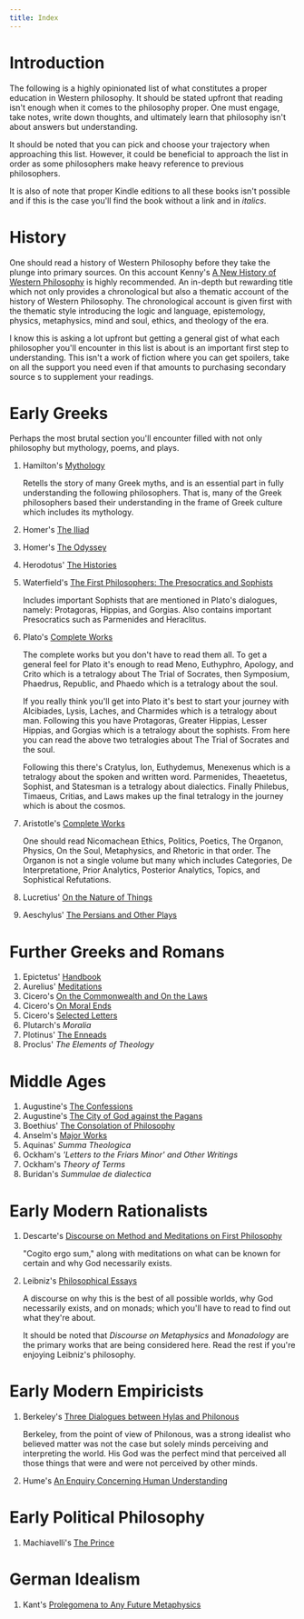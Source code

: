 ```yaml
---
title: Index
---
```


# Introduction
The following is a highly opinionated list of what constitutes a proper
education in Western philosophy. It should be stated upfront that reading isn't
enough when it comes to the philosophy proper. One must engage, take notes,
write down thoughts, and ultimately learn that philosophy isn't about answers
but understanding.

It should be noted that you can pick and choose your trajectory when
approaching this list. However, it could be beneficial to approach the list in
order as some philosophers make heavy reference to previous philosophers.

It is also of note that proper Kindle editions to all these books isn't
possible and if this is the case you'll find the book without a link and in
*italics*.

# History
One should read a history of Western Philosophy before they take the plunge
into primary sources. On this account Kenny's [A New History of Western
Philosophy](https://www.amazon.com.au/New-History-Western-Philosophy-ebook/dp/B00ARGXJM8)
is highly recommended. An in-depth but rewarding title which not only provides
a chronological but also a thematic account of the history of Western
Philosophy. The chronological account is given first with the thematic style
introducing the logic and language, epistemology, physics, metaphysics, mind
and soul, ethics, and theology of the era.

I know this is asking a lot upfront but getting a general gist of what each
philosopher you'll encounter in this list is about is an important first step
to understanding. This isn't a work of fiction where you can get spoilers, take
on all the support you need even if that amounts to purchasing secondary source
s to supplement your readings.

# Early Greeks
Perhaps the most brutal section you'll encounter filled with not only
philosophy but mythology, poems, and plays.

1. Hamilton's [Mythology](https://www.amazon.com/Mythology-Edith-Hamilton-ebook/dp/B00FOQRZFS)

   Retells the story of many Greek myths, and is an essential part in fully
   understanding the following philosophers. That is, many of the Greek
   philosophers based their understanding in the frame of Greek culture which
   includes its mythology.

2. Homer's [The Iliad](https://www.amazon.com/Iliad-AmazonClassics-Homer-ebook/dp/B072MQ8FL7)
3. Homer's [The Odyssey](https://www.amazon.com/Odyssey-AmazonClassics-Homer-ebook/dp/B071JBJTFY)
4. Herodotus' [The Histories](https://www.amazon.com/Histories-Oxford-Worlds-Classics-ebook/dp/B007WPNWAG)

5. Waterfield's [The First Philosophers: The Presocratics and Sophists](https://www.amazon.com/First-Philosophers-Presocratics-Sophists-Classics-ebook/dp/B0064A4VUA)

   Includes important Sophists that are mentioned in Plato's dialogues, namely:
   Protagoras, Hippias, and Gorgias. Also contains important Presocratics such
   as Parmenides and Heraclitus.

6. Plato's [Complete Works](https://www.amazon.com/Plato-Complete-Works-ebook/dp/B00OZ4NMHU)

   The complete works but you don't have to read them all. To get a general
   feel for Plato it's enough to read Meno, Euthyphro, Apology, and Crito which
   is a tetralogy about The Trial of Socrates, then Symposium, Phaedrus,
   Republic, and Phaedo which is a tetralogy about the soul.

   If you really think you'll get into Plato it's best to start your journey
   with Alcibiades, Lysis, Laches, and Charmides which is a tetralogy about
   man. Following this you have Protagoras, Greater Hippias, Lesser Hippias,
   and Gorgias which is a tetralogy about the sophists. From here you can read
   the above two tetralogies about The Trial of Socrates and the soul.

   Following this there's Cratylus, Ion, Euthydemus, Menexenus which is a
   tetralogy about the spoken and written word. Parmenides, Theaetetus,
   Sophist, and Statesman is a tetralogy about dialectics. Finally Philebus,
   Timaeus, Critias, and Laws makes up the final tetralogy in the journey which
   is about the cosmos.

7. Aristotle's [Complete Works](https://www.amazon.com/Complete-Works-Aristotle-Translation-One-ebook/dp/B00JW04P64)

   One should read Nicomachean Ethics, Politics, Poetics, The Organon, Physics,
   On the Soul, Metaphysics, and Rhetoric in that order. The Organon is not a
   single volume but many which includes Categories, De Interpretatione, Prior
   Analytics, Posterior Analytics, Topics, and Sophistical Refutations.

8. Lucretius' [On the Nature of Things](https://www.amazon.com/Nature-Things-Lucretius-ebook/dp/B008KNO816)
9. Aeschylus' [The Persians and Other Plays](https://www.amazon.com/Persians-Other-Plays-Prometheus-Suppliants-ebook/dp/B004LLIHHW)

# Further Greeks and Romans
1. Epictetus' [Handbook](https://www.amazon.com/Handbook-Encheiridion-Hackett-Classics-ebook/dp/B004EYT56I)
2. Aurelius' [Meditations](https://www.amazon.com/Meditations-Thrift-Editions-Marcus-Aurelius-ebook/dp/B008TVLRU4)
3. Cicero's [On the Commonwealth and On the Laws](https://www.amazon.com/Cicero-Commonwealth-Cambridge-History-Political-ebook/dp/B07316NQ7B)
4. Cicero's [On Moral Ends](https://www.amazon.com/Cicero-Moral-Cambridge-History-Philosophy-ebook/dp/B00DO1HFKK)
5. Cicero's [Selected Letters](https://www.amazon.com/Selected-Letters-Oxford-Worlds-Classics-ebook/dp/B006NTL17I)
6. Plutarch's *Moralia*
7. Plotinus' [The Enneads](https://www.amazon.com/Enneads-Classics-Plotinus-ebook/dp/B002XHNOHY)
8. Proclus' *The Elements of Theology*

# Middle Ages
1. Augustine's [The Confessions](https://www.amazon.com/Confessions-Oxford-Worlds-Classics-ebook/dp/B00AAW5EDG)
2. Augustine's [The City of God against the Pagans](https://www.amazon.com/Augustine-against-Cambridge-History-Political-ebook/dp/B00GA22IHA)
3. Boethius' [The Consolation of Philosophy](https://www.amazon.com/Consolation-Philosophy-Oxford-Worlds-Classics-ebook/dp/B00A7LN946)
4. Anselm's [Major Works](https://www.amazon.com/Anselm-Canterbury-Oxford-Worlds-Classics-ebook/dp/B006L2XMBK)
5. Aquinas' *Summa Theologica*
6. Ockham's *'Letters to the Friars Minor' and Other Writings*
7. Ockham's *Theory of Terms*
8. Buridan's *Summulae de dialectica*

# Early Modern Rationalists
1. Descarte's [Discourse on Method and Meditations on First Philosophy](https://www.amazon.com/Discourse-Meditations-Philosophy-Hackett-Classics-ebook/dp/B00OZ4NQIU)

   "Cogito ergo sum," along with meditations on what can be known for certain
   and why God necessarily exists.

2. Leibniz's [Philosophical Essays](https://www.amazon.com/Leibniz-Philosophical-Essays-Hackett-Classics-ebook/dp/B00D5VKFR4)

   A discourse on why this is the best of all possible worlds, why God
   necessarily exists, and on monads; which you'll have to read to find out
   what they're about.

   It should be noted that *Discourse on Metaphysics* and *Monadology* are the
   primary works that are being considered here. Read the rest if you're
   enjoying Leibniz's philosophy.

# Early Modern Empiricists
1. Berkeley's [Three Dialogues between Hylas and Philonous](https://www.amazon.com/Dialogues-Between-Philonous-Hackett-Classics/dp/0915144611)

   Berkeley, from the point of view of Philonous, was a strong idealist who
   believed matter was not the case but solely minds perceiving and
   interpreting the world. His God was the perfect mind that perceived all
   those things that were and were not perceived by other minds.

2. Hume's [An Enquiry Concerning Human Understanding](https://www.amazon.com/Enquiry-Concerning-Human-Understanding-Gentleman/dp/0872202291)

# Early Political Philosophy
1. Machiavelli's [The Prince](https://www.amazon.com/Prince-Hackett-Classics-Niccolo-Machiavelli-ebook/dp/B003GEKKZC)

# German Idealism
1. Kant's [Prolegomena to Any Future Metaphysics](https://www.amazon.com/Prolegomena-Any-Future-Metaphysics-February-ebook/dp/B00OZ4NQE4)
